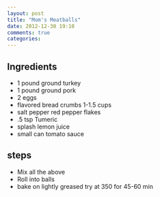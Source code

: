 ```yaml
---
layout: post
title: "Mom's Meatballs"
date: 2012-12-30 19:10
comments: true
categories: 
---
```

## Ingredients
* 1 pound ground turkey
* 1 pound ground pork
* 2 eggs
* flavored bread crumbs 1-1.5 cups
* salt pepper red pepper flakes
* .5 tsp Tumeric
* splash lemon juice
* small can tomato sauce

## steps
* Mix all the above
* Roll into balls 
* bake on lightly greased try at 350 for 45-60 min

